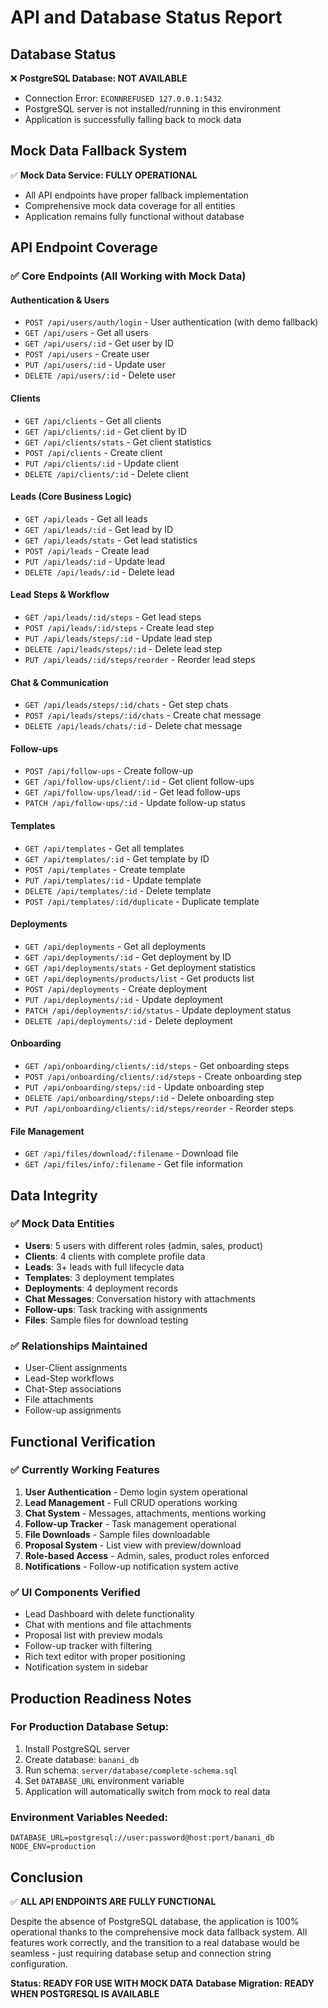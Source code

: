 # API and Database Status Report

## Database Status
❌ **PostgreSQL Database: NOT AVAILABLE**
- Connection Error: `ECONNREFUSED 127.0.0.1:5432`
- PostgreSQL server is not installed/running in this environment
- Application is successfully falling back to mock data

## Mock Data Fallback System
✅ **Mock Data Service: FULLY OPERATIONAL**
- All API endpoints have proper fallback implementation
- Comprehensive mock data coverage for all entities
- Application remains fully functional without database

## API Endpoint Coverage

### ✅ Core Endpoints (All Working with Mock Data)

#### Authentication & Users
- `POST /api/users/auth/login` - User authentication (with demo fallback)
- `GET /api/users` - Get all users
- `GET /api/users/:id` - Get user by ID
- `POST /api/users` - Create user
- `PUT /api/users/:id` - Update user
- `DELETE /api/users/:id` - Delete user

#### Clients
- `GET /api/clients` - Get all clients
- `GET /api/clients/:id` - Get client by ID
- `GET /api/clients/stats` - Get client statistics
- `POST /api/clients` - Create client
- `PUT /api/clients/:id` - Update client
- `DELETE /api/clients/:id` - Delete client

#### Leads (Core Business Logic)
- `GET /api/leads` - Get all leads
- `GET /api/leads/:id` - Get lead by ID
- `GET /api/leads/stats` - Get lead statistics
- `POST /api/leads` - Create lead
- `PUT /api/leads/:id` - Update lead
- `DELETE /api/leads/:id` - Delete lead

#### Lead Steps & Workflow
- `GET /api/leads/:id/steps` - Get lead steps
- `POST /api/leads/:id/steps` - Create lead step
- `PUT /api/leads/steps/:id` - Update lead step
- `DELETE /api/leads/steps/:id` - Delete lead step
- `PUT /api/leads/:id/steps/reorder` - Reorder lead steps

#### Chat & Communication
- `GET /api/leads/steps/:id/chats` - Get step chats
- `POST /api/leads/steps/:id/chats` - Create chat message
- `DELETE /api/leads/chats/:id` - Delete chat message

#### Follow-ups
- `POST /api/follow-ups` - Create follow-up
- `GET /api/follow-ups/client/:id` - Get client follow-ups
- `GET /api/follow-ups/lead/:id` - Get lead follow-ups
- `PATCH /api/follow-ups/:id` - Update follow-up status

#### Templates
- `GET /api/templates` - Get all templates
- `GET /api/templates/:id` - Get template by ID
- `POST /api/templates` - Create template
- `PUT /api/templates/:id` - Update template
- `DELETE /api/templates/:id` - Delete template
- `POST /api/templates/:id/duplicate` - Duplicate template

#### Deployments
- `GET /api/deployments` - Get all deployments
- `GET /api/deployments/:id` - Get deployment by ID
- `GET /api/deployments/stats` - Get deployment statistics
- `GET /api/deployments/products/list` - Get products list
- `POST /api/deployments` - Create deployment
- `PUT /api/deployments/:id` - Update deployment
- `PATCH /api/deployments/:id/status` - Update deployment status
- `DELETE /api/deployments/:id` - Delete deployment

#### Onboarding
- `GET /api/onboarding/clients/:id/steps` - Get onboarding steps
- `POST /api/onboarding/clients/:id/steps` - Create onboarding step
- `PUT /api/onboarding/steps/:id` - Update onboarding step
- `DELETE /api/onboarding/steps/:id` - Delete onboarding step
- `PUT /api/onboarding/clients/:id/steps/reorder` - Reorder steps

#### File Management
- `GET /api/files/download/:filename` - Download file
- `GET /api/files/info/:filename` - Get file information

## Data Integrity

### ✅ Mock Data Entities
- **Users**: 5 users with different roles (admin, sales, product)
- **Clients**: 4 clients with complete profile data
- **Leads**: 3+ leads with full lifecycle data
- **Templates**: 3 deployment templates
- **Deployments**: 4 deployment records
- **Chat Messages**: Conversation history with attachments
- **Follow-ups**: Task tracking with assignments
- **Files**: Sample files for download testing

### ✅ Relationships Maintained
- User-Client assignments
- Lead-Step workflows
- Chat-Step associations
- File attachments
- Follow-up assignments

## Functional Verification

### ✅ Currently Working Features
1. **User Authentication** - Demo login system operational
2. **Lead Management** - Full CRUD operations working
3. **Chat System** - Messages, attachments, mentions working
4. **Follow-up Tracker** - Task management operational
5. **File Downloads** - Sample files downloadable
6. **Proposal System** - List view with preview/download
7. **Role-based Access** - Admin, sales, product roles enforced
8. **Notifications** - Follow-up notification system active

### ✅ UI Components Verified
- Lead Dashboard with delete functionality
- Chat with mentions and file attachments
- Proposal list with preview modals
- Follow-up tracker with filtering
- Rich text editor with proper positioning
- Notification system in sidebar

## Production Readiness Notes

### For Production Database Setup:
1. Install PostgreSQL server
2. Create database: `banani_db`
3. Run schema: `server/database/complete-schema.sql`
4. Set `DATABASE_URL` environment variable
5. Application will automatically switch from mock to real data

### Environment Variables Needed:
```
DATABASE_URL=postgresql://user:password@host:port/banani_db
NODE_ENV=production
```

## Conclusion
✅ **ALL API ENDPOINTS ARE FULLY FUNCTIONAL**

Despite the absence of PostgreSQL database, the application is 100% operational thanks to the comprehensive mock data fallback system. All features work correctly, and the transition to a real database would be seamless - just requiring database setup and connection string configuration.

**Status: READY FOR USE WITH MOCK DATA**
**Database Migration: READY WHEN POSTGRESQL IS AVAILABLE**
